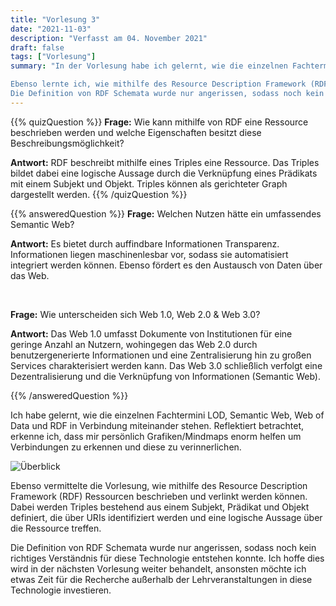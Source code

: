 ```yaml
---
title: "Vorlesung 3"
date: "2021-11-03"
description: "Verfasst am 04. November 2021"
draft: false
tags: ["Vorlesung"]
summary: "In der Vorlesung habe ich gelernt, wie die einzelnen Fachtermini LOD, Semantic Web, Web of Data und RDF in Verbindung miteinander stehen. Reflektiert betrachtet, erkenne ich, dass mir persönlich Grafiken/Mindmaps enorm helfen um Verbindungen zu erkennen und diese zu verinnerlichen.

Ebenso lernte ich, wie mithilfe des Resource Description Framework (RDF) Ressourcen beschrieben und verlinkt werden können. Dabei werden Triples bestehend aus einem Subjekt, Prädikat und Objekt definiert, die über URIs definiert werden und eine logische Aussage über die Ressource treffen.
Die Definition von RDF Schemata wurde nur angerissen, sodass noch kein richtiges Verständnis für diese Technologie entstehen konnte. Ich hoffe dies wird in der nächsten Vorlesung weiter behandelt, ansonsten möchte ich etwas Zeit für die Recherche außerhalb der Lehrveranstaltungen in diese Technologie investieren."
---
```

{{% quizQuestion %}}
**Frage:** Wie kann mithilfe von RDF eine Ressource beschrieben werden und welche Eigenschaften besitzt diese Beschreibungsmöglichkeit?

**Antwort:** RDF beschreibt mithilfe eines Triples eine Ressource. Das Triples bildet dabei eine logische Aussage durch die Verknüpfung eines Prädikats mit einem Subjekt und Objekt. Triples können als gerichteter Graph dargestellt werden.
{{% /quizQuestion %}}

{{% answeredQuestion %}}
**Frage:** Welchen Nutzen hätte ein umfassendes Semantic Web?

**Antwort:** Es bietet durch auffindbare Informationen Transparenz. Informationen liegen maschinenlesbar vor, sodass sie automatisiert integriert werden können. Ebenso fördert es den Austausch von Daten über das Web.

 

**Frage:** Wie unterscheiden sich Web 1.0, Web 2.0 & Web 3.0?

**Antwort:** Das Web 1.0 umfasst Dokumente von Institutionen für eine geringe Anzahl an Nutzern, wohingegen das Web 2.0 durch benutzergenerierte Informationen und eine Zentralisierung hin zu großen Services charakterisiert werden kann. Das Web 3.0 schließlich verfolgt eine Dezentralisierung und die Verknüpfung von Informationen (Semantic Web).

{{% /answeredQuestion %}}

Ich habe gelernt, wie die einzelnen Fachtermini LOD, Semantic Web, Web of Data und RDF in Verbindung miteinander stehen. Reflektiert betrachtet, erkenne ich, dass mir persönlich Grafiken/Mindmaps enorm helfen um Verbindungen zu erkennen und diese zu verinnerlichen.

![Überblick](/lernportfolio/overview.png "Überblick")

Ebenso vermittelte die Vorlesung, wie mithilfe des Resource Description Framework (RDF) Ressourcen beschrieben und verlinkt werden können. Dabei werden Triples bestehend aus einem Subjekt, Prädikat und Objekt definiert, die über URIs identifiziert werden und eine logische Aussage über die Ressource treffen.

Die Definition von RDF Schemata wurde nur angerissen, sodass noch kein richtiges Verständnis für diese Technologie entstehen konnte. Ich hoffe dies wird in der nächsten Vorlesung weiter behandelt, ansonsten möchte ich etwas Zeit für die Recherche außerhalb der Lehrveranstaltungen in diese Technologie investieren.
